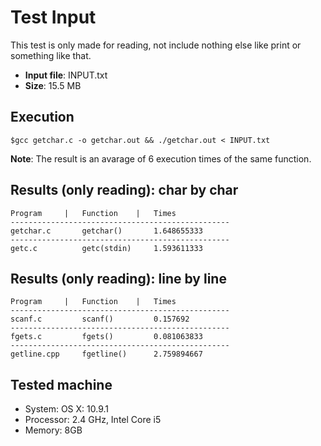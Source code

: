 
Test Input
==========

This test is only made for reading, not include nothing else like print or something like that.

- **Input file**: INPUT.txt
- **Size**: 15.5 MB

Execution
---------
```
$gcc getchar.c -o getchar.out && ./getchar.out < INPUT.txt
```

**Note**: The result is an avarage of 6 execution times of the same function.

Results (only reading): char by char
-----------------------------

	Program 	|	Function	| 	Times
	-------------------------------------------------
	getchar.c		getchar()		1.648655333
	-------------------------------------------------
	getc.c			getc(stdin)		1.593611333
									
Results (only reading): line by line
-----------------------------

	Program 	|	Function	| 	Times
	-------------------------------------------------
	scanf.c			scanf()			0.157692
	-------------------------------------------------
	fgets.c			fgets()			0.081063833
	-------------------------------------------------
	getline.cpp		fgetline()		2.759894667
									

	
Tested machine
--------------
- System: OS X: 10.9.1
- Processor: 2.4 GHz, Intel Core i5
- Memory: 8GB 
